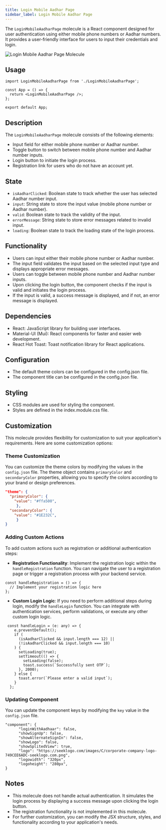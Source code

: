 ```yaml
---
title: Login Mobile Aadhar Page
sidebar_label: Login Mobile Aadhar Page
---
```


<head>
  <title> Login Mobile Aadhar Page </title>
  <meta name="description" content="your meta content goes here" />
</head>

The `LoginMobileAadharPage` molecule is a React component designed for user authentication using either mobile phone numbers or Aadhar numbers. It provides a user-friendly interface for users to input their credentials and login.

<img src="/img/molecules/loginMobileAadharPage.png" alt="Login Mobile Aadhar Page Molecule" />

## Usage

```tsx
import LoginMobileAadharPage from './LoginMobileAadharPage';

const App = () => {
  return <LoginMobileAadharPage />;
};

export default App;
```

## Description

The `LoginMobileAadharPage` molecule consists of the following elements:

- Input field for either mobile phone number or Aadhar number.
- Toggle button to switch between mobile phone number and Aadhar number inputs.
- Login button to initiate the login process.
- Registration link for users who do not have an account yet.

## State

- `isAadharClicked`: Boolean state to track whether the user has selected Aadhar number input.
- `input`: String state to store the input value (mobile phone number or Aadhar number).
- `valid`: Boolean state to track the validity of the input.
- `errorMessage`: String state to store error messages related to invalid input.
- `loading`: Boolean state to track the loading state of the login process.

## Functionality

- Users can input either their mobile phone number or Aadhar number.
- The input field validates the input based on the selected input type and displays appropriate error messages.
- Users can toggle between mobile phone number and Aadhar number inputs.
- Upon clicking the login button, the component checks if the input is valid and initiates the login process.
- If the input is valid, a success message is displayed, and if not, an error message is displayed.

## Dependencies

- React: JavaScript library for building user interfaces.
- Material-UI (Mui): React components for faster and easier web development.
- React Hot Toast: Toast notification library for React applications.

## Configuration

- The default theme colors can be configured in the config.json file.
- The component title can be configured in the config.json file.

## Styling

- CSS modules are used for styling the component.
- Styles are defined in the index.module.css file.

## Customization

This molecule provides flexibility for customization to suit your application's requirements. Here are some customization options:

### Theme Customization

You can customize the theme colors by modifying the values in the `config.json` file. The theme object contains `primaryColor` and `secondaryColor` properties, allowing you to specify the colors according to your brand or design preferences.

```json
"theme": {
  "primaryColor": {
    "value": "#ffa500",
     },
  "secondaryColor": {
    "value": "#1E232C",
     }
}
```

### Adding Custom Actions

To add custom actions such as registration or additional authentication steps:

- **Registration Functionality**: Implement the registration logic within the `handleRegistration` function. You can navigate the user to a registration page or trigger a registration process with your backend service.

```
const handleRegistration = () => {
  // Implement your registration logic here
};
```

- **Custom Login Logic**: If you need to perform additional steps during login, modify the `handleLogin` function. You can integrate with authentication services, perform validations, or execute any other custom login logic.

```
 const handleLogin = (e: any) => {
    e.preventDefault();
    if (
      (isAadharClicked && input.length === 12) ||
      (!isAadharClicked && input.length === 10)
    ) {
      setLoading(true);
      setTimeout(() => {
        setLoading(false);
        toast.success(`Successfully sent OTP`);
      }, 2000);
    } else {
      toast.error(`Please enter a valid input`);
    }
  };
```

### Updating Component

You can update the component keys by modifying the `key` value in the `config.json` file.

```
"component": {
      "loginWithAadhaar": false,
      "showSignUp": false,
      "showAlternateSignIn": false,
      "showLogo": false,
      "showSplitedView": true,
      "logo": "https://seeklogo.com/images/C/corporate-company-logo-749CEE6ADC-seeklogo.com.png",
      "logowidth": "320px",
      "logoheight": "280px",
}
```

## Notes

- This molecule does not handle actual authentication. It simulates the login process by displaying a success message upon clicking the login button.
- The registration functionality is not implemented in this molecule.
- For further customization, you can modify the JSX structure, styles, and functionality according to your application's needs.
